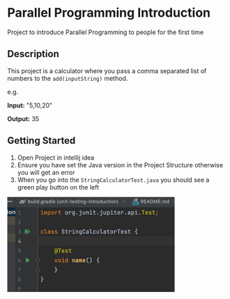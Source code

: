# Parallel Programming Introduction

Project to introduce Parallel Programming to people for the first time

## Description
This project is a calculator where you pass a comma separated list of numbers to the `add(inputString)` method.

e.g. 

**Input:** "5,10,20"

**Output:** 35 

## Getting Started

1. Open Project in intellij idea
2. Ensure you have set the Java version in the Project Structure otherwise you will get an error
3. When you go into the `StringCalculatorTest.java` you should see a green play button on the left

![img.png](img.png)
